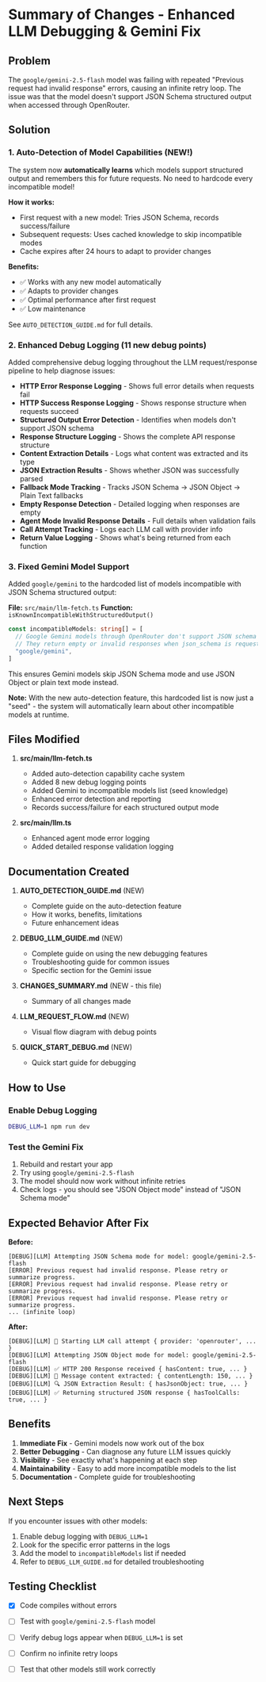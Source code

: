 # Summary of Changes - Enhanced LLM Debugging & Gemini Fix

## Problem
The `google/gemini-2.5-flash` model was failing with repeated "Previous request had invalid response" errors, causing an infinite retry loop. The issue was that the model doesn't support JSON Schema structured output when accessed through OpenRouter.

## Solution

### 1. Auto-Detection of Model Capabilities (NEW!)
The system now **automatically learns** which models support structured output and remembers this for future requests. No need to hardcode every incompatible model!

**How it works:**
- First request with a new model: Tries JSON Schema, records success/failure
- Subsequent requests: Uses cached knowledge to skip incompatible modes
- Cache expires after 24 hours to adapt to provider changes

**Benefits:**
- ✅ Works with any new model automatically
- ✅ Adapts to provider changes
- ✅ Optimal performance after first request
- ✅ Low maintenance

See `AUTO_DETECTION_GUIDE.md` for full details.

### 2. Enhanced Debug Logging (11 new debug points)
Added comprehensive debug logging throughout the LLM request/response pipeline to help diagnose issues:

- **HTTP Error Response Logging** - Shows full error details when requests fail
- **HTTP Success Response Logging** - Shows response structure when requests succeed  
- **Structured Output Error Detection** - Identifies when models don't support JSON schema
- **Response Structure Logging** - Shows the complete API response structure
- **Content Extraction Details** - Logs what content was extracted and its type
- **JSON Extraction Results** - Shows whether JSON was successfully parsed
- **Fallback Mode Tracking** - Tracks JSON Schema → JSON Object → Plain Text fallbacks
- **Empty Response Detection** - Detailed logging when responses are empty
- **Agent Mode Invalid Response Details** - Full details when validation fails
- **Call Attempt Tracking** - Logs each LLM call with provider info
- **Return Value Logging** - Shows what's being returned from each function

### 3. Fixed Gemini Model Support
Added `google/gemini` to the hardcoded list of models incompatible with JSON Schema structured output:

**File:** `src/main/llm-fetch.ts`
**Function:** `isKnownIncompatibleWithStructuredOutput()`

```typescript
const incompatibleModels: string[] = [
  // Google Gemini models through OpenRouter don't support JSON schema
  // They return empty or invalid responses when json_schema is requested
  "google/gemini",
]
```

This ensures Gemini models skip JSON Schema mode and use JSON Object or plain text mode instead.

**Note:** With the new auto-detection feature, this hardcoded list is now just a "seed" - the system will automatically learn about other incompatible models at runtime.

## Files Modified

1. **src/main/llm-fetch.ts**
   - Added auto-detection capability cache system
   - Added 8 new debug logging points
   - Added Gemini to incompatible models list (seed knowledge)
   - Enhanced error detection and reporting
   - Records success/failure for each structured output mode

2. **src/main/llm.ts**
   - Enhanced agent mode error logging
   - Added detailed response validation logging

## Documentation Created

1. **AUTO_DETECTION_GUIDE.md** (NEW)
   - Complete guide on the auto-detection feature
   - How it works, benefits, limitations
   - Future enhancement ideas

2. **DEBUG_LLM_GUIDE.md** (NEW)
   - Complete guide on using the new debugging features
   - Troubleshooting guide for common issues
   - Specific section for the Gemini issue

3. **CHANGES_SUMMARY.md** (NEW - this file)
   - Summary of all changes made

4. **LLM_REQUEST_FLOW.md** (NEW)
   - Visual flow diagram with debug points

5. **QUICK_START_DEBUG.md** (NEW)
   - Quick start guide for debugging

## How to Use

### Enable Debug Logging
```bash
DEBUG_LLM=1 npm run dev
```

### Test the Gemini Fix
1. Rebuild and restart your app
2. Try using `google/gemini-2.5-flash` 
3. The model should now work without infinite retries
4. Check logs - you should see "JSON Object mode" instead of "JSON Schema mode"

## Expected Behavior After Fix

**Before:**
```
[DEBUG][LLM] Attempting JSON Schema mode for model: google/gemini-2.5-flash
[ERROR] Previous request had invalid response. Please retry or summarize progress.
[ERROR] Previous request had invalid response. Please retry or summarize progress.
[ERROR] Previous request had invalid response. Please retry or summarize progress.
... (infinite loop)
```

**After:**
```
[DEBUG][LLM] 🚀 Starting LLM call attempt { provider: 'openrouter', ... }
[DEBUG][LLM] Attempting JSON Object mode for model: google/gemini-2.5-flash
[DEBUG][LLM] ✅ HTTP 200 Response received { hasContent: true, ... }
[DEBUG][LLM] 📝 Message content extracted: { contentLength: 150, ... }
[DEBUG][LLM] 🔍 JSON Extraction Result: { hasJsonObject: true, ... }
[DEBUG][LLM] ✅ Returning structured JSON response { hasToolCalls: true, ... }
```

## Benefits

1. **Immediate Fix** - Gemini models now work out of the box
2. **Better Debugging** - Can diagnose any future LLM issues quickly
3. **Visibility** - See exactly what's happening at each step
4. **Maintainability** - Easy to add more incompatible models to the list
5. **Documentation** - Complete guide for troubleshooting

## Next Steps

If you encounter issues with other models:
1. Enable debug logging with `DEBUG_LLM=1`
2. Look for the specific error patterns in the logs
3. Add the model to `incompatibleModels` list if needed
4. Refer to `DEBUG_LLM_GUIDE.md` for detailed troubleshooting

## Testing Checklist

- [x] Code compiles without errors
- [ ] Test with `google/gemini-2.5-flash` model
- [ ] Verify debug logs appear when `DEBUG_LLM=1` is set
- [ ] Confirm no infinite retry loops
- [ ] Test that other models still work correctly

